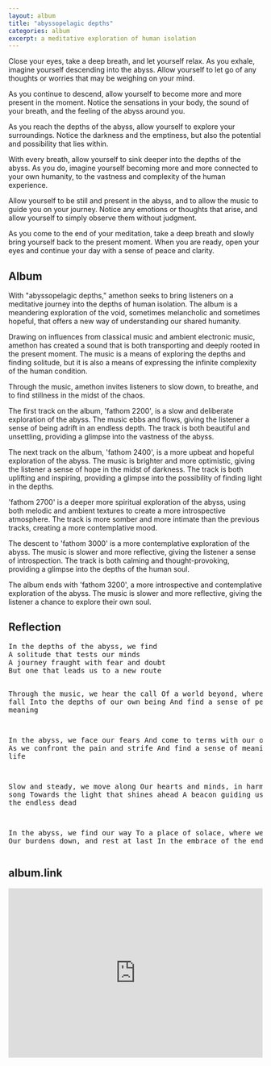 ```yaml
---
layout: album
title: "abyssopelagic depths"
categories: album
excerpt: a meditative exploration of human isolation
---
```


Close your eyes, take a deep breath, and let yourself relax. As you exhale, imagine yourself descending into the abyss. Allow yourself to let go of any thoughts or worries that may be weighing on your mind.

As you continue to descend, allow yourself to become more and more present in the moment. Notice the sensations in your body, the sound of your breath, and the feeling of the abyss around you.

As you reach the depths of the abyss, allow yourself to explore your surroundings. Notice the darkness and the emptiness, but also the potential and possibility that lies within.

With every breath, allow yourself to sink deeper into the depths of the abyss. As you do, imagine yourself becoming more and more connected to your own humanity, to the vastness and complexity of the human experience.

Allow yourself to be still and present in the abyss, and to allow the music to guide you on your journey. Notice any emotions or thoughts that arise, and allow yourself to simply observe them without judgment.

As you come to the end of your meditation, take a deep breath and slowly bring yourself back to the present moment. When you are ready, open your eyes and continue your day with a sense of peace and clarity.

<h2>Album</h2>
<p>

With "abyssopelagic depths," amethon seeks to bring listeners on a meditative journey into the depths of human isolation. The album is a meandering exploration of the void, sometimes melancholic and sometimes hopeful, that offers a new way of understanding our shared humanity.

<p>
Drawing on influences from classical music and ambient electronic music, amethon has created a sound that is both transporting and deeply rooted in the present moment. The music is a means of exploring the depths and finding solitude, but it is also a means of expressing the infinite complexity of the human condition.

<p>
Through the music, amethon invites listeners to slow down, to breathe, and to find stillness in the midst of the chaos. 

<p>
The first track on the album, 'fathom 2200', is a slow and deliberate exploration of the abyss. The music ebbs and flows, giving the listener a sense of being adrift in an endless depth. The track is both beautiful and unsettling, providing a glimpse into the vastness of the abyss.

<p>
The next track on the album, 'fathom 2400', is a more upbeat and hopeful exploration of the abyss. The music is brighter and more optimistic, giving the listener a sense of hope in the midst of darkness. The track is both uplifting and inspiring, providing a glimpse into the possibility of finding light in the depths.

<p>
'fathom 2700' is a deeper more spiritual exploration of the abyss, using both melodic and ambient textures to create a more introspective atmosphere. The track is more somber and more intimate than the previous tracks, creating a more contemplative mood.  

<p>
The descent to 'fathom 3000'  is a more contemplative exploration of the abyss. The music is slower and more reflective, giving the listener a sense of introspection. The track is both calming and thought-provoking, providing a glimpse into the depths of the human soul.  

<p>
The album ends with 'fathom 3200', a more introspective and contemplative exploration of the abyss. The music is slower and more reflective, giving the listener a chance to explore their own soul.

<h2>Reflection</h2>
<pre>
In the depths of the abyss, we find
A solitude that tests our minds
A journey fraught with fear and doubt
But one that leads us to a new route

Through the music, we hear the call
Of a world beyond, where we may fall
Into the depths of our own being
And find a sense of peace, a new meaning

In the abyss, we face our fears
And come to terms with our own tears
As we confront the pain and strife
And find a sense of meaning in our life

Slow and steady, we move along
Our hearts and minds, in harmony and song
Towards the light that shines ahead
A beacon guiding us, through the endless dead

In the abyss, we find our way
To a place of solace, where we may lay
Our burdens down, and rest at last
In the embrace of the endless vast.
</pre>

<h2>album.link</h2>

<div style="max-width:100%;">
<div style="position:relative;padding-bottom:calc(56.25% + 52px);height: 0;">

<iframe style="position:absolute;top:0;left:0;" width="100%" height="100%" src="https://odesli.co/embed/?url=https%3A%2F%2Falbum.link%2Fs%2F6qXNmpnBQt0gxNDJf5tL5Z&theme=light" frameborder="0" allowfullscreen sandbox="allow-same-origin allow-scripts allow-presentation allow-popups allow-popups-to-escape-sandbox" allow="clipboard-read; clipboard-write"></iframe>

</div></div>

